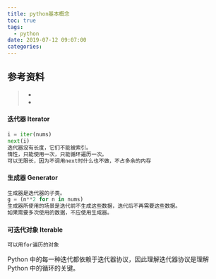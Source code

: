 ```yaml
---
title: python基本概念
toc: true
tags:
  - python
date: 2019-07-12 09:07:00
categories:
---
```






## 参考资料
> - []()
> - []()


#### 迭代器 Iterator  

```python
i = iter(nums)   
next(i)  
迭代器没有长度，它们不能被索引。
惰性，只能使用一次，只能循环遍历一次。
可以无限长，因为不调用next时什么也不做，不占多余的内存
```

#### 生成器 Generator

```python
生成器是迭代器的子类。
g = (n**2 for n in nums)
生成器所使用的场景是迭代前不生成这些数据，迭代后不再需要这些数据。
如果需要多次使用的数据，不应使用生成器。
```

#### 可迭代对象 Iterable

```python
可以用for遍历的对象
```

Python 中的每一种迭代都依赖于迭代器协议，因此理解迭代器协议是理解 Python 中的循环的关键。